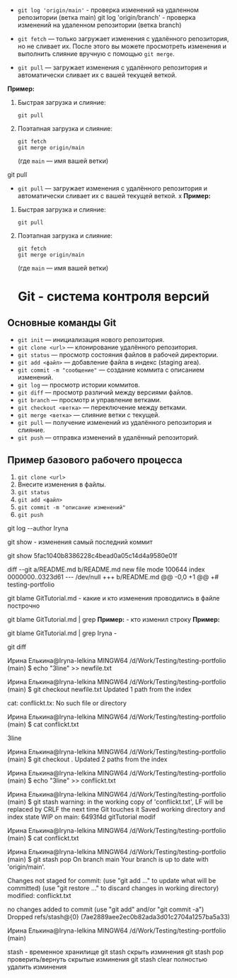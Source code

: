 #

- `git log 'origin/main'` -  проверка изменений на удаленном репозитории (ветка main)
git log 'origin/branch' - проверка изменений на удаленном репозитории (ветка branch)

- `git fetch` — только загружает изменения с удалённого репозитория, но не сливает их. После этого вы можете просмотреть изменения и выполнить слияние вручную с помощью `git merge`.

- `git pull` — загружает изменения с удалённого репозитория и автоматически сливает их с вашей текущей веткой.

**Пример:**
1. Быстрая загрузка и слияние:
   ```
   git pull
   ```

2. Поэтапная загрузка и слияние:
   ```
   git fetch
   git merge origin/main
   ```
   (где `main` — имя вашей ветки)

git pull

- `git pull` — загружает изменения с удалённого репозитория и автоматически сливает их с вашей текущей веткой.
x
**Пример:**
1. Быстрая загрузка и слияние:
   ```
   git pull
   ```

2. Поэтапная загрузка и слияние:
   ```
   git fetch
   git merge origin/main
   ```
   (где `main` — имя вашей ветки)


   # Git - система контроля версий

## Основные команды Git

- `git init` — инициализация нового репозитория.
- `git clone <url>` — клонирование удалённого репозитория.
- `git status` — просмотр состояния файлов в рабочей директории.
- `git add <файл>` — добавление файла в индекс (staging area).
- `git commit -m "сообщение"` — создание коммита с описанием изменений.
- `git log` — просмотр истории коммитов.
- `git diff` — просмотр различий между версиями файлов.
- `git branch` — просмотр и управление ветками.
- `git checkout <ветка>` — переключение между ветками.
- `git merge <ветка>` — слияние ветки с текущей.
- `git pull` — получение изменений из удалённого репозитория и слияние.
- `git push` — отправка изменений в удалённый репозиторий.

## Пример базового рабочего процесса

1. `git clone <url>`
2. Внесите изменения в файлы.
3. `git status`
4. `git add <файл>`
5. `git commit -m "описание изменений"`
6. `git push`

git log --author Iryna

git show - изменения самый последний коммит

git show 5fac1040b8386228c4bead0a05c14d4a9580e01f

diff --git a/README.md b/README.md
new file mode 100644
index 0000000..0323d61
--- /dev/null
+++ b/README.md
@@ -0,0 +1 @@
+# testing-portfolio

git blame GitTutorial.md - какие и кто изменения проводились в файле построчно

git blame GitTutorial.md | grep **Пример:** - кто изменил строку  **Пример:**

git blame GitTutorial.md | grep Iryna -

git diff


Ирина Елькина@Iryna-Ielkina MINGW64 /d/Work/Testing/testing-portfolio (main)
$ echo "3line" >> newfile.txt

Ирина Елькина@Iryna-Ielkina MINGW64 /d/Work/Testing/testing-portfolio (main)
$ git checkout newfile.txt
Updated 1 path from the index

cat: conflickt.tx: No such file or directory

Ирина Елькина@Iryna-Ielkina MINGW64 /d/Work/Testing/testing-portfolio (main)
$ cat conflickt.txt

3line

Ирина Елькина@Iryna-Ielkina MINGW64 /d/Work/Testing/testing-portfolio (main)
$ git checkout .
Updated 2 paths from the index

Ирина Елькина@Iryna-Ielkina MINGW64 /d/Work/Testing/testing-portfolio (main)
$ echo "3line" >> conflickt.txt

Ирина Елькина@Iryna-Ielkina MINGW64 /d/Work/Testing/testing-portfolio (main)
$ git stash
warning: in the working copy of 'conflickt.txt', LF will be replaced by CRLF the next time Git touches it
Saved working directory and index state WIP on main: 6493f4d gitTutorial modif

Ирина Елькина@Iryna-Ielkina MINGW64 /d/Work/Testing/testing-portfolio (main)
$ cat conflickt.txt


Ирина Елькина@Iryna-Ielkina MINGW64 /d/Work/Testing/testing-portfolio (main)
$ git stash pop
On branch main
Your branch is up to date with 'origin/main'.

Changes not staged for commit:
  (use "git add <file>..." to update what will be committed)
  (use "git restore <file>..." to discard changes in working directory)
        modified:   conflickt.txt

no changes added to commit (use "git add" and/or "git commit -a")
Dropped refs/stash@{0} (7ae2889aee2ec0b82ada3d01c2704a1257ba5a33)

Ирина Елькина@Iryna-Ielkina MINGW64 /d/Work/Testing/testing-portfolio (main)


stash - временное хранилище 
git stash скрыть изминения
git stash pop проверить/вернуть скрытые изминения
git stash clear полностью  удалить изминения
